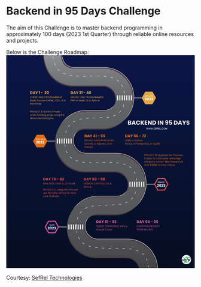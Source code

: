 # Backend in 95 Days Challenge
The aim of this Challenge is to master backend programming in approximately 100 days (2023 1st Quarter) through reliable online resources and projects.

Below is the Challenge Roadmap:
![95 Days Challenge Roadmap](roadmap.png)

Courtesy: [SefRel Technologies](www.sefrel.com)
